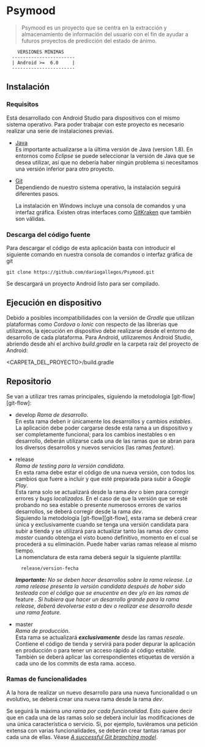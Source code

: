 # Psymood

> Psymood es un proyecto que se centra en la extracción y almacenamiento de información del usuario con el fin de ayudar a futuros proyectos de predicción del estado de ánimo.

```
    VERSIONES MÍNIMAS
  -----------------------
  | Android >=  6.0     |
  -----------------------
```

## Instalación

### Requisitos
Está desarrollado con Android Studio para dispositivos con el mismo sistema operativo.  Para poder trabajar con este proyecto es necesario realizar una serie de instalaciones previas.

* [Java](https://www.java.com/es/download/)  
Es importante actualizarse a la última versión de Java (version 1.8). En entornos como _Eclipse_ se puede seleccionar la versión de Java que se desea utilizar, así que no debería haber ningún problema si necesitamos una versión inferior para otro proyecto.

* [Git](https://git-scm.com/book/es/v1/Empezando-Instalando-Git)  
Dependiendo de nuestro sistema operativo, la instalación seguirá diferentes pasos.

  La instalación en Windows incluye una consola de comandos y una interfaz gráfica. Existen otras interfaces como [GitKraken](https://www.gitkraken.com/) que también son válidas.


### Descarga del código fuente  

Para descargar el código de esta aplicación basta con introducir el siguiente comando en nuestra consola de comandos o interfaz gráfica de git

    git clone https://github.com/dariogallegos/Psymood.git

Se descargará un proyecto Android  listo para ser compilado.

## Ejecución en dispositivo

Debido a posibles incompatibilidades con la versión de *Gradle* que utilizan plataformas como *Cordova* o *Ionic* con respecto de las librerias que utilizamos, la ejecución en dispositivo debe realizarse desde el entorno de desarrollo de cada plataforma.
Para Android, utilizaremos Android Studio, abriendo desde ahí el archivo *build.gradle* en la carpeta raíz del proyecto de Android:

<CARPETA_DEL_PROYECTO>/build.gradle


## Repositorio

Se van a utilizar tres ramas principales, siguiendo la metodología [git-flow][git-flow]:


* develop 
  _Rama de desarrollo_.  
  En esta rama deben ir únicamente los desarrollos y cambios _estables_. La aplicación debe poder cargarse desde esta rama a un dispositivo y ser completamente funcional; para los cambios inestables o en desarrollo, deberán utilizarse cada una de las ramas que se abran para los diversos desarrollos y nuevos servicios (las ramas _feature_).

* release  
  _Rama de testing para la versión candidata_.  
  En esta rama debe estar el código de una nueva versión, con todos los cambios que fuere a incluir y que esté preparada para subir a _Google Play_.  
  Esta rama solo se actualizará desde la rama _dev_ o bien para corregir errores y bugs _localizados_. En el caso de que la versión que se esté probando no sea estable o presente numerosos errores de varios desarrollos, se deberá corregir desde la rama _dev_.  
  Siguiendo la metodología [git-flow][git-flow], esta rama se deberá crear única y exclusivamente cuando se tenga una versión candidata para subir a tienda y se utilizará para actualizar tanto las ramas _dev_ como _master_ cuando obtenga el visto bueno definitivo, momento en el cual se procederá a su eliminación. Puede haber varias ramas release al mismo tiempo.  
  La nomenclatura de esta rama deberá seguir la siguiente plantilla:  

        release/version-fecha

    _**Importante:** No se deben hacer desarrollos sobre la rama release. La rama release presenta la versión candidata después de haber sido testeada con el código que se enucentre en_ dev _y/o en las ramas de_ feature _. Si hubiera que hacer un desarrollo grande para la rama release, deberá devolverse esta a_ dev _o realizar ese desarrollo desde una rama feature._

* master  
  _Rama de producción_.  
  Esta rama se actualizará **_exclusivamente_** desde las ramas _reseale_. Contiene el código de tienda y servirá para poder depurar la aplicación en producción o para tener un acceso rápido al código estable.  
  También se deberá aplicar las correspondientes etiquetas de versión a cada uno de los commits de esta rama.
  acceso.

### Ramas de funcionalidades

A la hora de realizar un nuevo desarrollo para una nueva funcionalidad o un evolutivo, se deberá crear una nueva rama desde la rama _dev_.

Se seguirá la máxima _una rama por cada funcionalidad_. Esto quiere decir que en cada una de las ramas solo se deberá incluir las modificaciones de una única característica o servicio. Si, por ejemplo, tuviéramos una petición extensa con varias funcionalidades, se deberán crear tantas ramas por cada una de ellas. Véase [_A successful Git branching model_](http://nvie.com/posts/a-successful-git-branching-model/).

